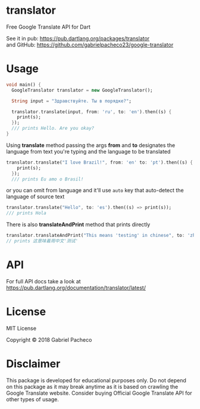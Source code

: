 # translator
Free Google Translate API for Dart

See it in pub: https://pub.dartlang.org/packages/translator \
and GitHub: https://github.com/gabrielpacheco23/google-translator

# Usage 

```dart
void main() {
  GoogleTranslator translator = new GoogleTranslator();

  String input = "Здравствуйте. Ты в порядке?";

  translator.translate(input, from: 'ru', to: 'en').then((s) {
    print(s);
  });
  /// prints Hello. Are you okay?
}
```

Using **translate** method passing the args **from** and **to** designates the
language from text you're typing and the language to be translated
``` dart
translator.translate("I love Brazil!", from: 'en' to: 'pt').then((s) {
    print(s);
  }); 
  /// prints Eu amo o Brasil!
```

or you can omit from language and it'll use ```auto``` key
that auto-detect the language of source text

```dart
translator.translate("Hello", to: 'es').then((s) => print(s));
/// prints Hola
```

There is also **translateAndPrint** method that prints directly
```dart
translator.translateAndPrint("This means 'testing' in chinese", to: 'zh-cn');
// prints 这意味着用中文'测试'
```

# API
For full API docs take a look at https://pub.dartlang.org/documentation/translator/latest/


# License
MIT License

Copyright © 2018 Gabriel Pacheco


# Disclaimer
This package is developed for educational purposes only. Do not depend on this package as it may break anytime as it is based on crawling the Google Translate website. Consider buying Official Google Translate API for other types of usage.




